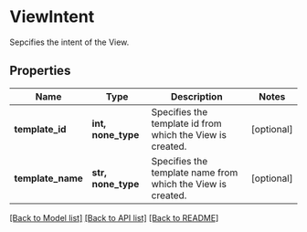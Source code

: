 # ViewIntent

Sepcifies the intent of the View.

## Properties
Name | Type | Description | Notes
------------ | ------------- | ------------- | -------------
**template_id** | **int, none_type** | Specifies the template id from which the View is created. | [optional] 
**template_name** | **str, none_type** | Specifies the template name from which the View is created. | [optional] 

[[Back to Model list]](../README.md#documentation-for-models) [[Back to API list]](../README.md#documentation-for-api-endpoints) [[Back to README]](../README.md)


